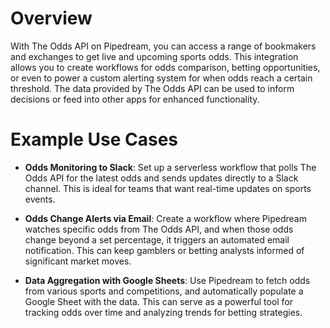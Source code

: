 # Overview

With The Odds API on Pipedream, you can access a range of bookmakers and exchanges to get live and upcoming sports odds. This integration allows you to create workflows for odds comparison, betting opportunities, or even to power a custom alerting system for when odds reach a certain threshold. The data provided by The Odds API can be used to inform decisions or feed into other apps for enhanced functionality.

# Example Use Cases

- **Odds Monitoring to Slack**: Set up a serverless workflow that polls The Odds API for the latest odds and sends updates directly to a Slack channel. This is ideal for teams that want real-time updates on sports events.

- **Odds Change Alerts via Email**: Create a workflow where Pipedream watches specific odds from The Odds API, and when those odds change beyond a set percentage, it triggers an automated email notification. This can keep gamblers or betting analysts informed of significant market moves.

- **Data Aggregation with Google Sheets**: Use Pipedream to fetch odds from various sports and competitions, and automatically populate a Google Sheet with the data. This can serve as a powerful tool for tracking odds over time and analyzing trends for betting strategies.
